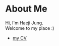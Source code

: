 # About Me

Hi, I'm Haeji Jung.<br>
Welcome to my place :)<br>
- [my CV](https://github.com/letme-hj/letme-hj/blob/main/CV.pdf)

